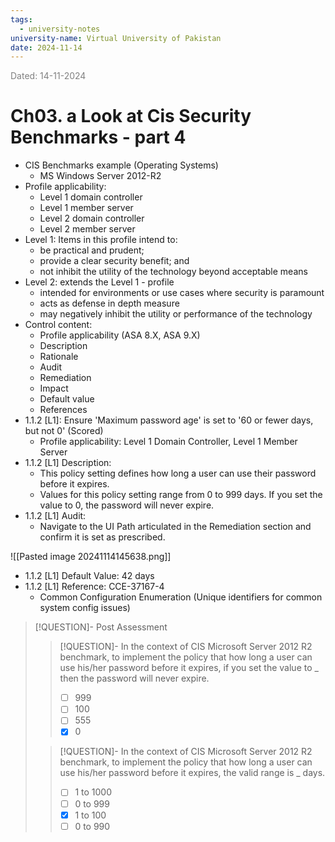 ```yaml
---
tags:
  - university-notes
university-name: Virtual University of Pakistan
date: 2024-11-14
---
```


<span style="color: gray;">Dated: 14-11-2024</span>

# Ch03. a Look at Cis Security Benchmarks - part 4

- CIS Benchmarks example (Operating Systems)
    - MS Windows Server 2012-R2
- Profile applicability:
    - Level 1 domain controller
    - Level 1 member server
    - Level 2 domain controller
    - Level 2 member server
- Level 1: Items in this profile intend to:
    - be practical and prudent;
    - provide a clear security benefit; and
    - not inhibit the utility of the technology beyond acceptable means
- Level 2: extends the Level 1 - profile
    - intended for environments or use cases where security is paramount
    - acts as defense in depth measure
    - may negatively inhibit the utility or performance of the technology
- Control content:
    - Profile applicability (ASA 8.X, ASA 9.X)
    - Description
    - Rationale
    - Audit
    - Remediation
    - Impact
    - Default value
    - References
- 1.1.2 [L1]: Ensure 'Maximum password age' is set to '60 or fewer days, but not 0' (Scored)
    - Profile applicability: Level 1 Domain Controller, Level 1 Member Server
- 1.1.2 [L1] Description:
    - This policy setting defines how long a user can use their password before it expires.
    - Values for this policy setting range from 0 to 999 days. If you set the value to 0, the password will never expire.
- 1.1.2 [L1] Audit:
    - Navigate to the UI Path articulated in the Remediation section and confirm it is set as prescribed.

![[Pasted image 20241114145638.png]]

- 1.1.2 [L1] Default Value: 42 days
- 1.1.2 [L1] Reference: CCE-37167-4
    - Common Configuration Enumeration (Unique identifiers for common system config issues)

> [!QUESTION]- Post Assessment
> 
> > [!QUESTION]- In the context of CIS Microsoft Server 2012 R2 benchmark, to implement the policy that how long a user can use his/her password before it expires, if you set the value to _ then the password will never expire.  
> > - [ ] 999  
> > - [ ] 100  
> > - [ ] 555  
> > - [x] 0  
> 
> > [!QUESTION]- In the context of CIS Microsoft Server 2012 R2 benchmark, to implement the policy that how long a user can use his/her password before it expires, the valid range is _ days.  
> > - [ ] 1 to 1000  
> > - [ ] 0 to 999  
> > - [x] 1 to 100  
> > - [ ] 0 to 990  
